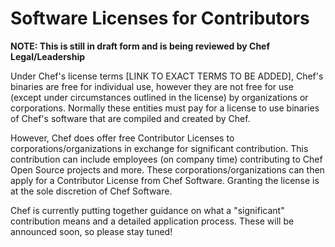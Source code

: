# Software Licenses for Contributors

**NOTE: This is still in draft form and is being reviewed by Chef Legal/Leadership**

Under Chef's license terms [LINK TO EXACT TERMS TO BE ADDED], Chef's binaries are free for individual use, however they are not free for use (except under circumstances outlined in the license) by organizations or corporations.  Normally these entities must pay for a license to use binaries of Chef's software that are compiled and created by Chef.

However, Chef does offer free Contributor Licenses to corporations/organizations in exchange for significant contribution. This contribution can include employees (on company time) contributing to Chef Open Source projects and more.  These corporations/organizations can then apply for a Contributor License from Chef Software. Granting the license is at the sole discretion of Chef Software.

Chef is currently putting together guidance on what a "significant" contribution means and a detailed application process. These will be announced soon, so please stay tuned!